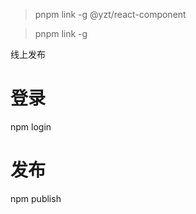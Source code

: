 <!--
 * @Date: 2024-02-01 17:39:03
 * @LastEditors: dengxin 994386508@qq.com
 * @LastEditTime: 2024-02-04 17:59:28
 * @FilePath: /yzt-react-component/README.md
-->

> pnpm link -g @yzt/react-component

> pnpm link -g

线上发布

# 登录

npm login

# 发布

npm publish
